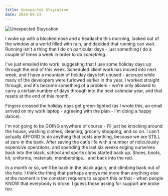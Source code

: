 ```yaml
---
title: Unexpected Staycation
date: 2020-09-23
---
```


![Unexpected Staycation](https://source.unsplash.com/4v9Kk01mEbY/1600x900)

I woke up with a blocked nose and a headache this morning, looked out of the window at a world filled with rain, and decided that running can wait. Running isn't a thing that I do on particular days - just something I do a couple of times a week in order to do *something*.

I've just emailed into work, suggesting that I use some holiday days up through the end of this week. Scheduled client work has moved into next week, and I have a mountain of holiday days left unused - accrued while many of the developers were furlowed earlier in the year. I worked straight through, and it's become something of a problem - we're only allowed to carry a certain number of days through into the next calendar year, and that resets at the end of this month.

Fingers crossed the holiday days get green-lighted (as I wrote this, an email arrived on my work laptop - agreeing with the plan - I'm doing a happy dance).

I'm not going to be GOING anywhere of course - I'll just be knocking around the house, washing clothes, cleaning, grocery shopping, and so on. I can't actually AFFORD to do anything that costs anything, because we are STILL at zero in the bank. After saving the cat's life with a number of ridiculously expensive operations, and spending the last six weeks edging ourselves back into the black, school and sports clubs started back up. Shoes, boots, kit, uniforms, materials, memberships... and back into the red.

In a month or so, we'll be back in the black again, and climbing back out of the hole. I think the thing that perhaps annoys me more than anything else at the moment is the constant requests to support this or that - when people KNOW that everybody is broke. I guess those asking for support are broke too.